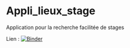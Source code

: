 # Appli_lieux_stage
Application pour la recherche facilitée de stages

Lien :
[![Binder](https://mybinder.org/badge_logo.svg)](https://mybinder.org/v2/gh/JustineAragones/Appli_lieux_stage/HEAD?urlpath=%2Fvoila%2Frender%2FLieux_de_stages.ipynb)
